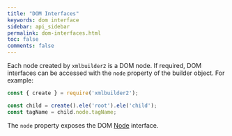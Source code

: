 ```yaml
---
title: "DOM Interfaces"
keywords: dom interface
sidebar: api_sidebar
permalink: dom-interfaces.html
toc: false
comments: false
---
```

Each node created by `xmlbuilder2` is a DOM node. If required, DOM interfaces can be accessed with the `node` property of the builder object. For example:

```js
const { create } = require('xmlbuilder2');

const child = create().ele('root').ele('child');
const tagName = child.node.tagName;
```
The `node` property exposes the DOM [Node](https://dom.spec.whatwg.org/#interface-node) interface.
